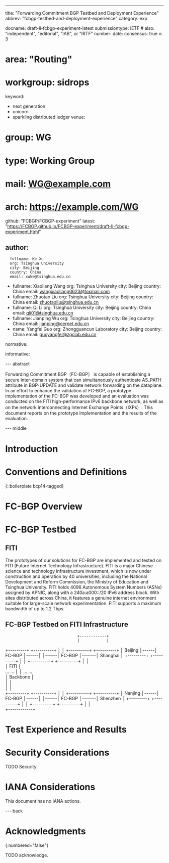 ---
title: "Forwarding Commitment BGP Testbed and Deployment Experience"
abbrev: "fcbgp-testbed-and-deployment-experience"
category: exp

docname: draft-li-fcbgp-experiment-latest
submissiontype: IETF  # also: "independent", "editorial", "IAB", or "IRTF"
number:
date:
consensus: true
v: 3
# area: "Routing"
# workgroup: sidrops
keyword:
 - next generation
 - unicorn
 - sparkling distributed ledger
venue:
#  group: WG
#  type: Working Group
#  mail: WG@example.com
#  arch: https://example.com/WG
  github: "FCBGP/FCBGP-experiment"
  latest: "https://FCBGP.github.io/FCBGP-experiment/draft-li-fcbgp-experiment.html"

author:
  -
      fullname: Ke Xu
      org: Tsinghua University
      city: Beijing
      country: China
      email: xuke@tsinghua.edu.cn
  -
      fullname: Xiaoliang Wang
      org: Tsinghua University
      city: Beijing
      country: China
      email: wangxiaoliang0623@foxmail.com
  -
      fullname: Zhuotao Liu
      org: Tsinghua University
      city: Beijing
      country: China
      email: zhuotaoliu@tsinghua.edu.cn
  -
      fullname: Qi Li
      org: Tsinghua University
      city: Beijing
      country: China
      email: qli01@tsinghua.edu.cn
  -
      fullname: Jianping Wu
      org: Tsinghua University
      city: Beijing
      country: China
      email: jianping@cernet.edu.cn
  -
      name: Yangfei Guo
      org: Zhongguancun Laboratory
      city: Beijing
      country: China
      email: guoyangfei@zgclab.edu.cn

normative:

informative:

--- abstract

Forwarding Commitment BGP（FC-BGP） is capable of establishing a secure inter-domain system that can simultaneously authenticate AS_PATH attribute in BGP-UPDATE and validate network forwarding on the dataplane. In an effort to enhance the validation of FC-BGP, a prototype implementation of the FC-BGP was developed and an evaluation was conducted on the FITI high-performance IPv6 backbone network, as well as on the network interconnecting Internet Exchange Points（IXPs）. This document reports on the prototype implementation and the results of the evaluation.


--- middle

# Introduction




# Conventions and Definitions

{::boilerplate bcp14-tagged}


# FC-BGP Overview

# FC-BGP Testbed

## FITI

The prototypes of our solutions for FC-BGP are implemented and tested on FITI (Future Internet Technology Infrastructure). FITI is a major Chinese science and technology infrastructure investment, which is now under construction and operation by 40 universities, including the National Development and Reform Commission, the Ministry of Education and Tsinghua University. FITI holds 4096 Autonomous System Numbers (ASNs) assigned by APNIC, along with a 240a:a000::/20 IPv6 address block. With sites distributed across China, it features a genuine internet environment suitable for large-scale network experimentation. FITI supports a maximum bandwidth of up to 1.2 Tbps.

## FC-BGP Testbed on FITI Infrastructure

                                    +------------+                                      
                                    │            │                                      
 +---------+      +----------+      │            │      +----------+       +----------+ 
 │ Beijing │------│  FC-BGP  │------│            │------│  FC-BGP  │-------│ Shanghai │ 
 +---------+      +----------+      │            │      +----------+       +----------+ 
                                    │            │                                      
                                    │    FITI    │                                      
     ...              ...           │            │          ...                ...      
                                    │  Backbone  │                                      
                                    │            │                                      
                                    │            │                                      
 +---------+      +----------+      │            │      +----------+       +----------+ 
 │ Nanjing │------│  FC-BGP  │------│            │------│  FC-BGP  │-------│ Shenzhen │ 
 +---------+      +----------+      │            │      +----------+       +----------+ 
                                    │            │                                      
                                    +------------+                                      

# Test Experience and Results

# Security Considerations

TODO Security


# IANA Considerations

This document has no IANA actions.


--- back

# Acknowledgments
{:numbered="false"}

TODO acknowledge.

